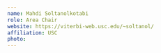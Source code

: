 ```yaml
---
name: Mahdi Soltanolkotabi
role: Area Chair
website: https://viterbi-web.usc.edu/~soltanol/
affiliation: USC
photo: 
---
```

